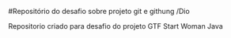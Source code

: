 #Repositório do desafio sobre projeto git e githung /Dio

Repositorio criado para desafio do projeto GTF Start Woman Java 
